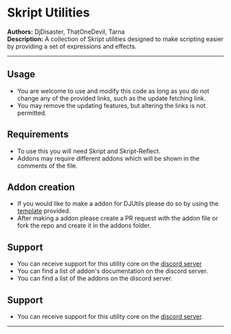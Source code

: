 # Skript Utilities

**Authors:** DjDisaster, ThatOneDevil, Tarna  
**Description:** A collection of Skript utilities designed to make scripting easier by providing a set of expressions and effects.

---

## Usage
- You are welcome to use and modify this code as long as you do not change any of the provided links, such as the update fetching link.
- You may remove the updating features, but altering the links is not permitted.

## Requirements
- To use this you will need Skript and Skript-Reflect.
- Addons may require different addons which will be shown in the comments of the file.

## Addon creation
- If you would like to make a addon for DJUtils please do so by using the [template](https://github.com/DjDisaster/SkriptUtils/blob/main/addon-template.sk) provided.
- After making a addon please create a PR request with the addon file or fork the repo and create it in the addons folder.

## Support
- You can receive support for this utility core on the [discord server](https://discord.gg/xsFsuXFH2E)
- You can find a list of addon's documentation on the discord server.
- You can find a list of the addons on the discord server.

## Support
- You can receive support for this utility core on the [discord server](https://discord.gg/xsFsuXFH2E).
---
